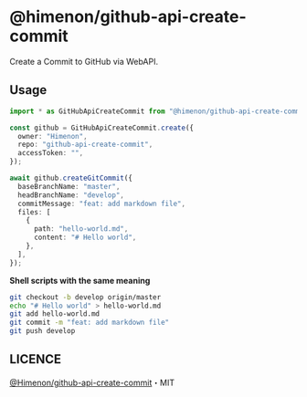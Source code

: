 # @himenon/github-api-create-commit

Create a Commit to GitHub via WebAPI.

## Usage

```ts
import * as GitHubApiCreateCommit from "@himenon/github-api-create-commit";

const github = GitHubApiCreateCommit.create({
  owner: "Himenon",
  repo: "github-api-create-commit",
  accessToken: "",
});

await github.createGitCommit({
  baseBranchName: "master",
  headBranchName: "develop",
  commitMessage: "feat: add markdown file",
  files: [
    {
      path: "hello-world.md",
      content: "# Hello world",
    },
  ],
});
```

**Shell scripts with the same meaning**

```bash
git checkout -b develop origin/master
echo "# Hello world" > hello-world.md
git add hello-world.md
git commit -m "feat: add markdown file"
git push develop
```

## LICENCE

[@Himenon/github-api-create-commit](https://github.com/Himenon/github-api-create-commit)・MIT

